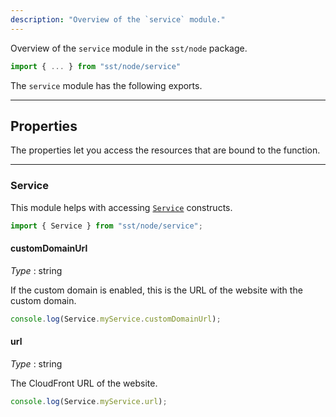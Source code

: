 ```yaml
---
description: "Overview of the `service` module."
---
```


Overview of the `service` module in the `sst/node` package.

```ts
import { ... } from "sst/node/service"
```

The `service` module has the following exports.

---

## Properties

The properties let you access the resources that are bound to the function.

---

### Service

This module helps with accessing [`Service`](../constructs/Service.md) constructs.

```ts
import { Service } from "sst/node/service";
```

#### customDomainUrl

_Type_ : <span class="mono">string</span>

If the custom domain is enabled, this is the URL of the website with the custom domain.

```ts
console.log(Service.myService.customDomainUrl);
```

#### url

_Type_ : <span class="mono">string</span>

The CloudFront URL of the website.

```ts
console.log(Service.myService.url);
```
